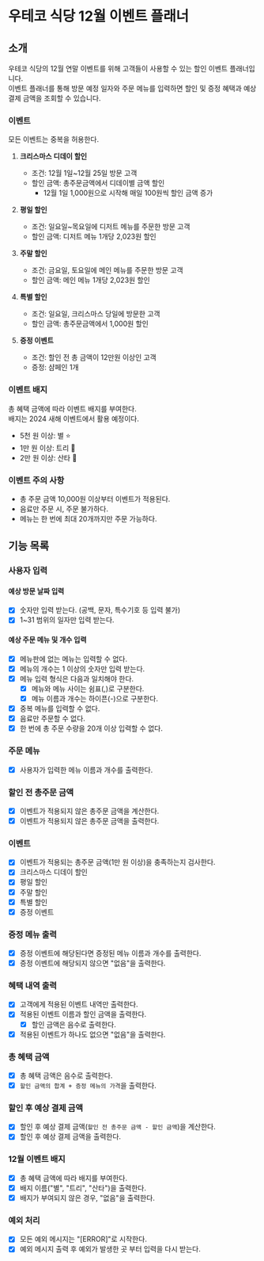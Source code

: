 # 우테코 식당 12월 이벤트 플래너

## 소개

우테코 식당의 12월 연말 이벤트를 위해 고객들이 사용할 수 있는 할인 이벤트 플래너입니다.   
이벤트 플래너를 통해 방문 예정 일자와 주문 메뉴를 입력하면 할인 및 증정 혜택과 예상 결제 금액을 조회할 수 있습니다.

### 이벤트

모든 이벤트는 중복을 허용한다.

1. **크리스마스 디데이 할인**
    - 조건: 12월 1일~12월 25일 방문 고객
    - 할인 금액: 총주문금액에서 디데이별 금액 할인
        - 12월 1일 1,000원으로 시작해 매일 100원씩 할인 금액 증가

2. **평일 할인**
    - 조건: 일요일~목요일에 디저트 메뉴를 주문한 방문 고객
    - 할인 금액: 디저트 메뉴 1개당 2,023원 할인

3. **주말 할인**
    - 조건: 금요일, 토요일에 메인 메뉴를 주문한 방문 고객
    - 할인 금액: 메인 메뉴 1개당 2,023원 할인

4. **특별 할인**
    - 조건: 일요일, 크리스마스 당일에 방문한 고객
    - 할인 금액: 총주문금액에서 1,000원 할인

5. **증정 이벤트**
    - 조건: 할인 전 총 금액이 12만원 이상인 고객
    - 증정: 샴페인 1개

### 이벤트 배지

총 혜택 금액에 따라 이벤트 배지를 부여한다.   
배지는 2024 새해 이벤트에서 활용 예정이다.

- 5천 원 이상: 별 ⭐️
- 1만 원 이상: 트리 🎄
- 2만 원 이상: 산타 🎅

### 이벤트 주의 사항

- 총 주문 금액 10,000원 이상부터 이벤트가 적용된다.
- 음료만 주문 시, 주문 불가하다.
- 메뉴는 한 번에 최대 20개까지만 주문 가능하다.

## 기능 목록

### 사용자 입력

#### 예상 방문 날짜 입력

- [x] 숫자만 입력 받는다. (공백, 문자, 특수기호 등 입력 불가)
- [x] 1~31 범위의 일자만 입력 받는다.

#### 예상 주문 메뉴 및 개수 입력

- [x] 메뉴판에 없는 메뉴는 입력할 수 없다.
- [x] 메뉴의 개수는 1 이상의 숫자만 입력 받는다.
- [x] 메뉴 입력 형식은 다음과 일치해야 한다.
    - [x] 메뉴와 메뉴 사이는 쉼표(,)로 구분한다.
    - [x] 메뉴 이름과 개수는 하이픈(-)으로 구분한다.
- [x] 중복 메뉴를 입력할 수 없다.
- [x] 음료만 주문할 수 없다.
- [x] 한 번에 총 주문 수량을 20개 이상 입력할 수 없다.

### 주문 메뉴

- [x] 사용자가 입력한 메뉴 이름과 개수를 출력한다.

### 할인 전 총주문 금액

- [x] 이벤트가 적용되지 않은 총주문 금액을 계산한다.
- [x] 이벤트가 적용되지 않은 총주문 금액을 출력한다.

### 이벤트

- [x] 이벤트가 적용되는 총주문 금액(1만 원 이상)을 충족하는지 검사한다.
- [x] 크리스마스 디데이 할인
- [x] 평일 할인
- [x] 주말 할인
- [x] 특별 할인
- [x] 증정 이벤트

### 증정 메뉴 출력

- [x] 증정 이벤트에 해당된다면 증정된 메뉴 이름과 개수를 출력한다.
- [x] 증정 이벤트에 해당되지 않으면 "없음"을 출력한다.

### 혜택 내역 출력

- [x] 고객에게 적용된 이벤트 내역만 출력한다.
- [x] 적용된 이벤트 이름과 할인 금액을 출력한다.
    - [x] 할인 금액은 음수로 출력한다.
- [x] 적용된 이벤트가 하나도 없으면 "없음"을 출력한다.

### 총 혜택 금액

- [x] 총 혜택 금액은 음수로 출력한다.
- [x] `할인 금액의 합계 + 증정 메뉴의 가격`을 출력한다.

### 할인 후 예상 결제 금액

- [x] 할인 후 예상 결제 금액(`할인 전 총주문 금액 - 할인 금액`)을 계산한다.
- [x] 할인 후 예상 결제 금액을 출력한다.

### 12월 이벤트 배지

- [x] 총 혜택 금액에 따라 배지를 부여한다.
- [x] 배지 이름("별", "트리", "산타")을 출력한다.
- [x] 배지가 부여되지 않은 경우, "없음"을 출력한다.

### 예외 처리

- [x] 모든 예외 메시지는 "[ERROR]"로 시작한다.
- [x] 예외 메시지 출력 후 예외가 발생한 곳 부터 입력을 다시 받는다.

